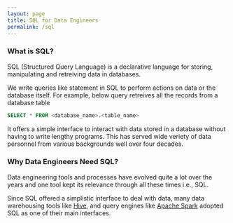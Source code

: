 ```yaml
---
layout: page
title: SQL for Data Engineers
permalink: /sql
---
```


### What is SQL?

SQL (Structured Query Language) is a declarative language for storing, manipulating and retreiving data in databases.

We write queries like statement in SQL to perform actions on data or the database itself. For example, below query retreives all the records from a database table

```sql
SELECT * FROM <database_name>.<table_name> 
```

It offers a simple interface to interact with data stored in a database without having to write lengthy programs. This has served wide veriety of data personnel from various backgrounds well over four decades.

### Why Data Engineers Need SQL?

Data engineering tools and processes have evolved quite a lot over the years and one tool kept its relevance through all these times i.e., SQL.

Since SQL offered a simplistic interface to deal with data, many data warehousing tools like [Hive](https://aws.amazon.com/big-data/what-is-hive/), and query engines like [Apache Spark](https://spark.apache.org/) adopted SQL as one of their main interfaces.
